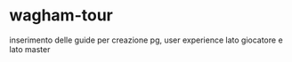 # wagham-tour
inserimento delle guide per creazione pg, user experience lato giocatore e lato master
